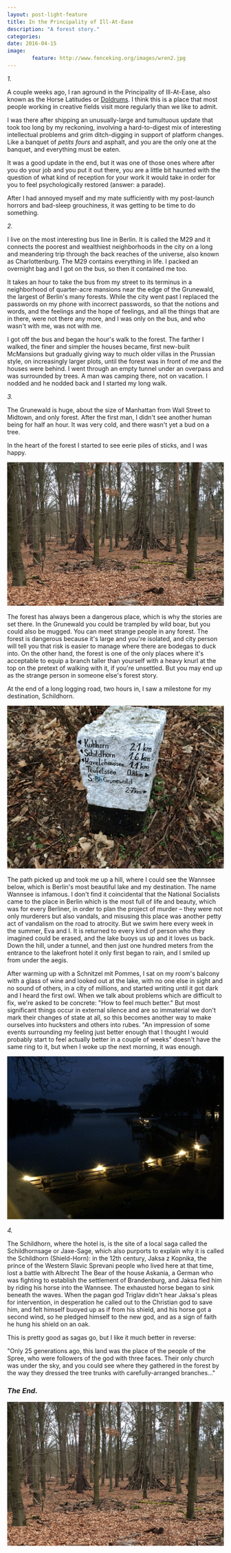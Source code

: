 ```yaml
---
layout: post-light-feature
title: In the Principality of Ill-At-Ease
description: "A forest story."
categories:
date: 2016-04-15
image: 
        feature: http://www.fenceking.org/images/wren2.jpg
---
```


*1.*

A couple weeks ago, I ran aground in the Principality of Ill-At-Ease, also known as the Horse Latitudes or [Doldrums](http://www.merriam-webster.com/dictionary/doldrums). I think this is a place that most people working in creative fields visit more regularly than we like to admit. 

I was there after shipping an unusually-large and tumultuous update that took too long by my reckoning, involving a hard-to-digest mix of interesting intellectual problems and grim ditch-digging in support of platform changes. Like a banquet of *petits fours* and asphalt, and you are the only one at the banquet, and everything must be eaten. 

It was a good update in the end, but it was one of those ones where after you do your job and you put it out there, you are a little bit haunted with the question of what kind of reception for your work it would take in order for you to feel psychologically restored (answer: a parade).

After I had annoyed myself and my mate sufficiently with my post-launch horrors and bad-sleep grouchiness, it was getting to be time to do something.

*2.*

I live on the most interesting bus line in Berlin. It is called the M29 and it connects the poorest and wealthiest neighborhoods in the city on a long and meandering trip through the back reaches of the universe, also known as Charlottenburg. The M29 contains everything in life. I packed an overnight bag and I got on the bus, so then it contained me too.

It takes an hour to take the bus from my street to its terminus in a neighborhood of quarter-acre mansions near the edge of the Grunewald, the largest of Berlin's many forests. While the city went past I replaced the passwords on my phone with incorrect passwords, so that the notions and words, and the feelings and the hope of feelings, and all the things that are in there, were not there any more, and I was only on the bus, and who wasn't with me, was not with me.

I got off the bus and began the hour's walk to the forest. The farther I walked, the finer and simpler the houses became, first new-built McMansions but gradually giving way to much older villas in the Prussian style, on increasingly larger plots, until the forest was in front of me and the houses were behind. I went through an empty tunnel under an overpass and was surrounded by trees. A man was camping there, not on vacation. I nodded and he nodded back and I started my long walk.

*3.*

The Grunewald is huge, about the size of Manhattan from Wall Street to Midtown, and only forest. After the first man, I didn't see another human being for half an hour. It was very cold, and there wasn't yet a bud on a tree.

In the heart of the forest I started to see eerie piles of sticks, and I was happy.

![Sticks](/images/Sticks.png "Sticks")

The forest has always been a dangerous place, which is why the stories are set there. In the Grunewald you could be trampled by wild boar, but you could also be mugged. You can meet strange people in any forest. The forest is dangerous because it's large and you're isolated, and city person will tell you that risk is easier to manage where there are bodegas to duck into. On the other hand, the forest is one of the only places where it's acceptable to equip a branch taller than yourself with a heavy knurl at the top on the pretext of walking with it, if you're unsettled. But you may end up as the strange person in someone else's forest story.

At the end of a long logging road, two hours in, I saw a milestone for my destination, Schildhorn.

![Milestone](/images/IMG_1065.JPG "Milestone")

The path picked up and took me up a hill, where I could see the Wannsee below, which is Berlin's most beautiful lake and my destination. The name Wannsee is infamous. I don't find it coincidental that the National Socialists came to the place in Berlin which is the most full of life and beauty, which was for every Berliner, in order to plan the project of murder – they were not only murderers but also vandals, and misusing this place was another petty act of vandalism on the road to atrocity. But we swim here every week in the summer, Eva and I. It is returned to every kind of person who they imagined could be erased, and the lake buoys us up and it loves us back. Down the hill, under a tunnel, and then just one hundred meters from the entrance to the lakefront hotel it only first began to rain, and I smiled up from under the aegis.

After warming up with a Schnitzel mit Pommes, I sat on my room's balcony with a glass of wine and looked out at the lake, with no one else in sight and no sound of others, in a city of millions, and started writing until it got dark and I heard the first owl. When we talk about problems which are difficult to fix, we're asked to be concrete: "How to feel much better." But most significant things occur in external silence and are so immaterial we don't mark their changes of state at all, so this becomes another way to make ourselves into hucksters and others into rubes. "An impression of some events surrounding my feeling just better enough that I thought I would probably start to feel actually better in a couple of weeks" doesn't have the same ring to it, but when I woke up the next morning, it was enough.

![Lakefront](/images/IMG_1066.JPG "Lakefront")

*4.*

The Schildhorn, where the hotel is, is the site of a local saga called the Schildhornsage or Jaxe-Sage, which also purports to explain why it is called the Schildhorn (Shield-Horn): in the 12th century, Jaksa z Kopnika, the prince of the Western Slavic Sprevani people who lived here at that time, lost a battle with Albrecht The Bear of the house Askania, a German who was fighting to establish the settlement of Brandenburg, and Jaksa fled him by riding his horse into the Wannsee. The exhausted horse began to sink beneath the waves. When the pagan god Triglav didn't hear Jaksa's pleas for intervention, in desperation he called out to the Christian god to save him, and felt himself buoyed up as if from his shield, and his horse got a second wind, so he pledged himself to the new god, and as a sign of faith he hung his shield on an oak.

This is pretty good as sagas go, but I like it much better in reverse:

"Only 25 generations ago, this land was the place of the people of the Spree, who were followers of the god with three faces. Their only church was under the sky, and you could see where they gathered in the forest by the way they dressed the tree trunks with carefully-arranged branches..."

### *The End.*

![Sticks](/images/Sticks.png "Sticks")